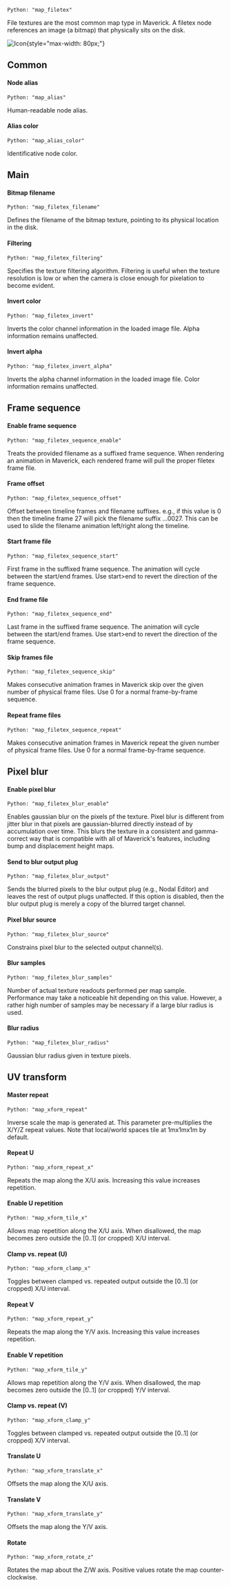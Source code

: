 `Python: "map_filetex"`

File textures are the most common map type in Maverick. A filetex node references an image (a bitmap) that physically sits on the disk.

![Icon](map_filetex_swatch.png "Icon"){style="max-width: 80px;"}

## Common

#### Node alias
`Python: "map_alias"`

Human-readable node alias.

#### Alias color
`Python: "map_alias_color"`

Identificative node color.

## Main

#### Bitmap filename
`Python: "map_filetex_filename"`

Defines the filename of the bitmap texture, pointing to its physical location in the disk.

#### Filtering
`Python: "map_filetex_filtering"`

Specifies the texture filtering algorithm. Filtering is useful when the texture resolution is low or when the camera is close enough for pixelation to become evident.

#### Invert color
`Python: "map_filetex_invert"`

Inverts the color channel information in the loaded image file. Alpha information remains unaffected.

#### Invert alpha
`Python: "map_filetex_invert_alpha"`

Inverts the alpha channel information in the loaded image file. Color information remains unaffected.

## Frame sequence

#### Enable frame sequence
`Python: "map_filetex_sequence_enable"`

Treats the provided filename as a suffixed frame sequence. When rendering an animation in Maverick, each rendered frame will pull the proper filetex frame file.

#### Frame offset
`Python: "map_filetex_sequence_offset"`

Offset between timeline frames and filename suffixes. e.g., if this value is 0 then the timeline frame 27 will pick the filename suffix ...0027. This can be used to slide the filename animation left/right along the timeline.

#### Start frame file
`Python: "map_filetex_sequence_start"`

First frame in the suffixed frame sequence. The animation will cycle between the start/end frames. Use start>end to revert the direction of the frame sequence.

#### End frame file
`Python: "map_filetex_sequence_end"`

Last frame in the suffixed frame sequence. The animation will cycle between the start/end frames. Use start>end to revert the direction of the frame sequence.

#### Skip frames file
`Python: "map_filetex_sequence_skip"`

Makes consecutive animation frames in Maverick skip over the given number of physical frame files. Use 0 for a normal frame-by-frame sequence.

#### Repeat frame files
`Python: "map_filetex_sequence_repeat"`

Makes consecutive animation frames in Maverick repeat the given number of physical frame files. Use 0 for a normal frame-by-frame sequence.

## Pixel blur

#### Enable pixel blur
`Python: "map_filetex_blur_enable"`

Enables gaussian blur on the pixels pf the texture. Pixel blur is different from jitter blur in that pixels are gaussian-blurred directly instead of by accumulation over time. This blurs the texture in a consistent and gamma-correct way that is compatible with all of Maverick's features, including bump and displacement height maps.

#### Send to blur output plug
`Python: "map_filetex_blur_output"`

Sends the blurred pixels to the blur output plug (e.g., Nodal Editor) and leaves the rest of output plugs unaffected. If this option is disabled, then the blur output plug is merely a copy of the blurred target channel.

#### Pixel blur source
`Python: "map_filetex_blur_source"`

Constrains pixel blur to the selected output channel(s).

#### Blur samples
`Python: "map_filetex_blur_samples"`

Number of actual texture readouts performed per map sample. Performance may take a noticeable hit depending on this value. However, a rather high number of samples may be necessary if a large blur radius is used.

#### Blur radius
`Python: "map_filetex_blur_radius"`

Gaussian blur radius given in texture pixels.

## UV transform

#### Master repeat
`Python: "map_xform_repeat"`

Inverse scale the map is generated at. This parameter pre-multiplies the X/Y/Z repeat values. Note that local/world spaces tile at 1mx1mx1m by default.

#### Repeat U
`Python: "map_xform_repeat_x"`

Repeats the map along the X/U axis. Increasing this value increases repetition.

#### Enable U repetition
`Python: "map_xform_tile_x"`

Allows map repetition along the X/U axis. When disallowed, the map becomes zero outside the [0..1] (or cropped) X/U interval.

#### Clamp vs. repeat (U)
`Python: "map_xform_clamp_x"`

Toggles between clamped vs. repeated output outside the [0..1] (or cropped) X/U interval.

#### Repeat V
`Python: "map_xform_repeat_y"`

Repeats the map along the Y/V axis. Increasing this value increases repetition.

#### Enable V repetition
`Python: "map_xform_tile_y"`

Allows map repetition along the Y/V axis. When disallowed, the map becomes zero outside the [0..1] (or cropped) Y/V interval.

#### Clamp vs. repeat (V)
`Python: "map_xform_clamp_y"`

Toggles between clamped vs. repeated output outside the [0..1] (or cropped) X/V interval.

#### Translate U
`Python: "map_xform_translate_x"`

Offsets the map along the X/U axis.

#### Translate V
`Python: "map_xform_translate_y"`

Offsets the map along the Y/V axis.

#### Rotate
`Python: "map_xform_rotate_z"`

Rotates the map about the Z/W axis. Positive values rotate the map counter-clockwise.


